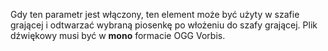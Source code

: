 Gdy ten parametr jest włączony, ten element może być użyty w szafie grającej i odtwarzać wybraną piosenkę
po włożeniu do szafy grającej. Plik dźwiękowy musi być w **mono** formacie OGG Vorbis.